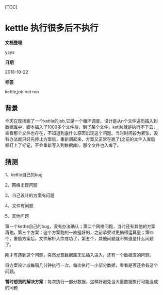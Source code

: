 [TOC]

# kettle 执行很多后不执行

**文档整理**

ysys

**日期**

2018-10-22

**标签**

kettle,job not run



## 背景

​	今天在现场跑了一个kettle的job,它是一个循环调度，设计是从n个文件遍历插入到数据库中，脚本插入了1000多个文件后，到了某个文件，kettle就是执行不下去，查看那个文件也存在，不知道到底什么原因出现这个问题。当时时间较为紧张，没有办法就只好先停止方案后，重新调起来，方案又正常在跑了(之前的文件入库后都打上了标记，不会重新写入到数据库)，那个文件也入库了。



## 猜测

1、kettle自己的bug

2、网络出现问题

3、自己设计的方案有问题

4、文件有问题

5、其他问题



​	第一个kettle自己的bug，没有办法确认；第二个网络问题，当时还有其他的方案再跑，第三个方案：这个方案跑的一直挺好的，之前承受过更搞得运算量；第四个，重启方案后，文件解析入库成功了，第五个，其他问题就不知道是什么问题了。

​	刚才有遇到这个问题，突然发现数据库无法插入进入，还有一个数据库的问题。



​	将方案设计成每隔几分钟执行一次，每次执行一小部分数据，看看是否还会有这个问题。



**暂时想到的解决方案**：每次执行一部分数据，这样好避免当大量数据执行可能造成的问题





